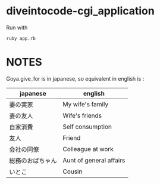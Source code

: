# diveintocode-cgi_application

Run with

```shell
ruby app.rb
```


# NOTES

Goya.give_for is in japanese, so equivalent in english is :


| japanese  | english  |
|---|---|
| 妻の実家  | My wife's family  |
| 妻の友人  | Wife's friends  |
| 自家消費  | Self consumption  |
| 友人  | Friend  |
| 会社の同僚  | Colleague at work  |
| 総務のおばちゃん  | Aunt of general affairs  |
| いとこ  | Cousin  |


